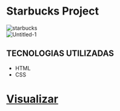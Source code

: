 # Starbucks Project

![starbucks](https://user-images.githubusercontent.com/85787158/211013061-cd4d43aa-1976-43c2-9a6f-e4c83cf16b0e.png)
<br>
![Untitled-1](https://user-images.githubusercontent.com/85787158/211012945-969b41a3-26d5-4db4-a0ff-bbf55ad91866.gif)

## TECNOLOGIAS UTILIZADAS ##

+ HTML
+ CSS



# [Visualizar](https://devjoaovl.github.io/Starbucks-project/)
